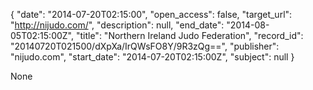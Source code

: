 {
  "date": "2014-07-20T02:15:00", 
  "open_access": false, 
  "target_url": "http://nijudo.com/", 
  "description": null, 
  "end_date": "2014-08-05T02:15:00Z", 
  "title": "Northern Ireland Judo Federation", 
  "record_id": "20140720T021500/dXpXa/IrQWsFO8Y/9R3zQg==", 
  "publisher": "nijudo.com", 
  "start_date": "2014-07-20T02:15:00Z", 
  "subject": null
}

None